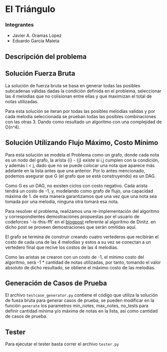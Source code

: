 # El Triángulo
### Integrantes
- Javier A. Oramas López
- Eduardo García Maleta

## Descripción del problema

## Solución Fuerza Bruta
La solución de fuerza bruta se basa en generar todas las posibles subcadenas válidas dadas la condición definida en el problema, seleccionar las 4 melodías que no colisionan entre ellas y que maximizan el total de notas utilizadas.

Para esta solución se iteran por todas las posibles melodías validas y por cada melodía seleccionada se prueban todas las posibles combinaciones con las otras 3. Dando como resultado un algoritmo con una complejidad de O(n^4).

## Solución Utilizando Flujo Máximo, Costo Mínimo
Para esta solución se modela el Problema como un grafo, donde cada nota es un nodo del grafo, la arista {i} - {j} existe si i,j cumplen con la condición, y además i < j, dado que no se puede colocar una nota que aparece más adelante en la lista antes que una anterior.
Por lo antes mencionado, podemos asegurar que G (el grafo que se está construyendo) es un DAG.

Como G es un DAG, no existen ciclos con costo negativo. 
Cada arista tendrá un costo de -1, y, modelando como grafo de flujo, una capacidad máxima de 1. de esta manera garantizamos que una vez que una nota sea tomada por una melodía, ninguna otra tomará esa nota.

Para resolver el problema, realizamos una re-implementación del algoritmo y correspondientes demostraciónes propuestas por el usuario de codeforces '-is-this-fft' en el [blogpost](https://codeforces.com/blog/entry/104960) referente al algoritmo de Dinitz. en dicho post se proveen demostraciones que serán omitidas aquí.

El grafo se termina de construir creando cuatro vertederos que recibirán el costo de cada una de las 4 melodías y estos a su vez se conectan a un vertedero final que recive los costos de las 4 melodías.

Como las aristas se crearon con un costo de -1, el mínimo costo del algoritmo, será -1 * cantidad de notas utilizadas, por tanto, tomando el valor absoluto de dicho resultado, se obtiene el máximo costo de las melodías.

## Generación de Casos de Prueba
El archivo `testcase_generator.py` contiene el código que utiliza la solución de fueza bruta para generar casos de prueba, se pueden modificar en la función `generate` los parametros min_notes, max_notes, no_tests para definir cantidad mínima y/o máxima de notas en la lista, así como cantidad de casos de prueba.

## Tester
Para ejecutar el tester basta correr el archivo `tester.py`